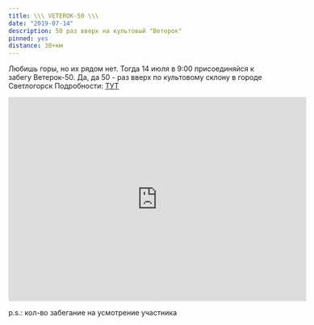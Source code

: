 ```yaml
---
title: \\\ VETEROK-50 \\\
date: "2019-07-14"
description: 50 раз вверх на культовый "Ветерок"
pinned: yes
distance: 30+км
---
```


Любишь горы, но их рядом нет.
Тогда 14 июля в 9:00 присоединяйся к забегу Ветерок-50.
Да, да 50 - раз вверх по культовому склону в городе Светлогорск
Подробности: [ТУТ](https://t.me/joinchat/DNdXlQ9xPjsuUnnWdYGKMw)

<iframe height='405' width='590' frameborder='0' allowtransparency='true' scrolling='no' src='https://www.strava.com/segments/12995103/embed'>
</iframe>

p.s.: кол-во забегание на усмотрение участника
